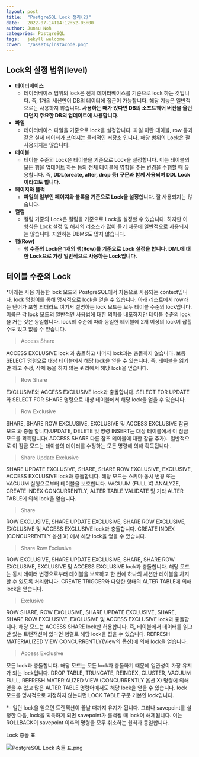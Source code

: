 ```yaml
---
layout: post
title:  "PostgreSQL Lock 정리(2)"
date:   2022-07-14T14:12:52-05:00
author: Junsu Noh
categories: PostgreSQL
tags:	jekyll welcome
cover:  "/assets/instacode.png" 
---
```


## Lock의 설정 범위(level)

- **데이터베이스**
    - 데이터베이스 범위의 lock은 전체 데이터베이스를 기준으로 lock 하는 것입니다. 즉, 1개의 세션만이 DB의 데이터에 접근이 가능합니다. 해당 기능은 일반적으로는 사용하지 않습니다. **사용하는 때가 있다면 DB의 소프트웨어 버전을 올린다던지 주요한 DB의 업데이트에 사용합니다.**
- **파일**
    - 데이터베이스 파일을 기준으로 lock을 설정합니다. 파일 이란 테이블, row 등과 같은 실제 데이터가 쓰여지는 물리적인 저장소 입니다. 해당 범위의 Lock은 잘 사용되지는 않습니다.
- **테이블**
    - 테이블 수준의 Lock은 테이블을 기준으로 Lock을 설정합니다. 이는 테이블의 모든 행을 업데이트 하는 등의 전체 테이블에 영향을 주는 변경을 수행할 때 유용합니다. 즉, **DDL(create, alter, drop 등) 구문과 함께 사용되며 DDL Lock이라고도 합니다.**
- **페이지와 블럭**
    - **파일의 일부인 페이지와 블록을 기준으로 Lock을 설정**합니다. 잘 사용되지는 않습니다.
- **컬럼**
    - 컬럼 기준의 Lock은 컬럼을 기준으로 Lock을 설정할 수 있습니다. 하지만 이 형식은 Lock 설정 및 해제의 리소스가 많이 들기 때문에 일반적으로 사용되지는 않습니다. 지원하는 DBMS도 많지 않습니다.
- **행(Row)**
    - **행 수준의 Lock은 1개의 행(Row)를 기준으로 Lock 설정을 합니다. DML에 대한 Lock으로 가장 일반적으로 사용하는 Lock입니다.**

## 테이블 수준의 Lock

*아래는 사용 가능한 lock 모드와 PostgreSQL에서 자동으로 사용되는 context입니다. lock 명령어를 통해 명시적으로 lock을 얻을 수 있습니다. 
아래 리스트에서 row라는 단어가 포함 되더라도 여기서 설명하는 lock 모드는 모두 테이블 수준의 lock입니다. 
이름은 각 lock 모드의 일반적인 사용법에 대한 의미를 내포하지만 테이블 수준의 lock을 거는 것은 동일합니다. 
lock의 수준에 따라 동일한 테이블에 2개 이상의 lock이 잡힐 수도 있고 없을 수 있습니다.

> Access Share

ACCESS EXCLUSIVE lock 과 충돌하고 나머지 lock과는 충돌하지 않습니다. 
보통 SELECT 명령으로 대상 테이블에서 해당 lock을 얻을 수 있습니다. 
즉, 테이블을 읽기만 하고 수정, 삭제 등을 하지 않는 쿼리에서 해당 lock을 얻습니다.

> Row Share

EXCLUSIVE와 ACCESS EXCLUSIVE lock과 충돌합니다. SELECT FOR UPDATE 와 SELECT FOR SHARE 명령으로 대상 테이블에서 해당 lock을 얻을 수 있습니다.

> Row Exclusive

SHARE, SHARE ROW EXCLUSIVE, EXCLUSIVE 및 ACCESS EXCLUSIVE 잠금 모드 와 충돌 합니다.UPDATE, DELETE 및 명령 INSERT는 대상 테이블에서 이 잠금 모드를 획득합니다( ACCESS SHARE 다른 참조 테이블에 대한 잠금 추가). 
일반적으로 이 잠금 모드는 테이블의 데이터를 수정하는 모든 명령에 의해 획득됩니다 .

> Share Update Exclusive

SHARE UPDATE EXCLUSIVE, SHARE, SHARE ROW EXCLUSIVE, EXCLUSIVE, ACCESS EXCLUSIVE lock과 충돌합니다. 해당 모드는 스키마 동시 변경 또는 VACUUM 실행으로부터 테이블을 보호합니다. 
VACUUM (FULL X) ANALYZE, CREATE INDEX CONCURRENTLY, ALTER TABLE VALIDATE 및 기타 ALTER TABLE에 의해 lock을 얻습니다.

> Share

ROW EXCLUSIVE, SHARE UPDATE EXCLUSIVE, SHARE ROW EXCLUSIVE, EXCLUSIVE 및 ACCESS EXCLUSIVE lock과 충돌합니다. 
CREATE INDEX (CONCURRENTLY 옵션 X) 에서 해당 lock을 얻을 수 있습니다.

> Share Row Exclusive

ROW EXCLUSIVE, SHARE UPDATE EXCLUSIVE, SHARE, SHARE ROW EXCLUSIVE, EXCLUSIVE 및 ACCESS EXCLUSIVE lock과 충돌합니다. 해당 모드는 동시 데이터 변경으로부터 테이블을 보호하고 한 번에 하나의 세션만 테이블을 차지할 수 있도록 처리합니다. 
CREATE TRIGGER와 다양한 형태의 ALTER TABLE에 의해 lock을 얻습니다.

> Exclusive

ROW SHARE, ROW EXCLUSIVE, SHARE UPDATE EXCLUSIVE, SHARE, SHARE ROW EXCLUSIVE, EXCLUSIVE 및 ACCESS EXCLUSIVE lock과 충돌합니다. 
해당 모드는 ACCESS SHARE lock만 허용합니다. 즉, 테이블에서 데이터를 읽고만 있는 트랜잭션이 있다면 병렬로 해당 lock을 잡을 수 있습니다.
REFRESH MATERIALIZED VIEW CONCURRENTLY(View의 옵션)에 의해 lock을 얻습니다.

> Access Exclusive

모든 lock과 충돌합니다. 해당 모드는 모든 lock과 충돌하기 때문에 일관성이 가장 유지가 되는 lock입니다. 
DROP TABLE, TRUNCATE, REINDEX, CLUSTER, VACUUM FULL, REFRESH MATERIALIZED VIEW (CONCURRENTLY 옵션 X) 명령에 의해 얻을 수 있고 많은 ALTER TABLE 명령어에서도 해당 lock을 얻을 수 있습니다. 
lock 모드를 명시적으로 지정하지 않는다면 LOCK TABLE 구문 기본인 lock입니다.

*- 일단 lock을 얻으면 트랜잭션이 끝날 때까지 유지가 됩니다. 그러나 savepoint를 설정한 다음, lock을 획득하게 되면 savepoint가 롤백될 때 lock이 해제됩니다. 
이는 ROLLBACK이 savepoint 이후의 명령을 모두 취소하는 원칙과 동일합니다.

Lock 충돌 표

![PostgreSQL Lock 충돌 표.png](https://s3-us-west-2.amazonaws.com/secure.notion-static.com/31d982f6-bbb7-4d01-a08d-5e9518bc414d/PostgreSQL_Lock_충돌_표.png)

